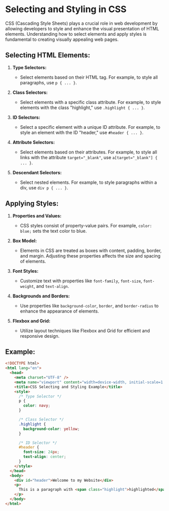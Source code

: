 # Selecting and Styling in CSS

CSS (Cascading Style Sheets) plays a crucial role in web development by allowing developers to style and enhance the visual presentation of HTML elements. Understanding how to select elements and apply styles is fundamental to creating visually appealing web pages.

## Selecting HTML Elements:

1. **Type Selectors:**

   - Select elements based on their HTML tag. For example, to style all paragraphs, use `p { ... }`.

2. **Class Selectors:**

   - Select elements with a specific class attribute. For example, to style elements with the class "highlight," use `.highlight { ... }`.

3. **ID Selectors:**

   - Select a specific element with a unique ID attribute. For example, to style an element with the ID "header," use `#header { ... }`.

4. **Attribute Selectors:**

   - Select elements based on their attributes. For example, to style all links with the attribute `target="_blank"`, use `a[target="_blank"] { ... }`.

5. **Descendant Selectors:**
   - Select nested elements. For example, to style paragraphs within a div, use `div p { ... }`.

## Applying Styles:

1. **Properties and Values:**

   - CSS styles consist of property-value pairs. For example, `color: blue;` sets the text color to blue.

2. **Box Model:**

   - Elements in CSS are treated as boxes with content, padding, border, and margin. Adjusting these properties affects the size and spacing of elements.

3. **Font Styles:**

   - Customize text with properties like `font-family`, `font-size`, `font-weight`, and `text-align`.

4. **Backgrounds and Borders:**

   - Use properties like `background-color`, `border`, and `border-radius` to enhance the appearance of elements.

5. **Flexbox and Grid:**
   - Utilize layout techniques like Flexbox and Grid for efficient and responsive design.

## Example:

```html
<!DOCTYPE html>
<html lang="en">
  <head>
    <meta charset="UTF-8" />
    <meta name="viewport" content="width=device-width, initial-scale=1.0" />
    <title>CSS Selecting and Styling Example</title>
    <style>
      /* Type Selector */
      p {
        color: navy;
      }

      /* Class Selector */
      .highlight {
        background-color: yellow;
      }

      /* ID Selector */
      #header {
        font-size: 24px;
        text-align: center;
      }
    </style>
  </head>
  <body>
    <div id="header">Welcome to my Website</div>
    <p>
      This is a paragraph with <span class="highlight">highlighted</span> text.
    </p>
  </body>
</html>
```
